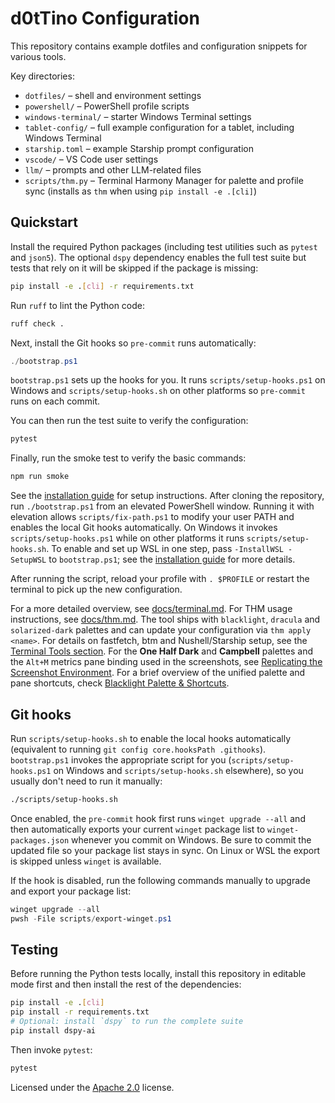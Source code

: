 # d0tTino Configuration

This repository contains example dotfiles and configuration snippets for various tools.

Key directories:

- `dotfiles/` – shell and environment settings
- `powershell/` – PowerShell profile scripts
- `windows-terminal/` – starter Windows Terminal settings
- `tablet-config/` – full example configuration for a tablet, including Windows Terminal
- `starship.toml` – example Starship prompt configuration
- `vscode/` – VS Code user settings
- `llm/` – prompts and other LLM-related files
- `scripts/thm.py` – Terminal Harmony Manager for palette and profile sync (installs as `thm` when using `pip install -e .[cli]`)

## Quickstart

Install the required Python packages (including test utilities such as
`pytest` and `json5`). The optional `dspy` dependency enables the full
test suite but tests that rely on it will be skipped if the package is
missing:

```bash
pip install -e .[cli] -r requirements.txt
```

Run `ruff` to lint the Python code:

```bash
ruff check .
```

Next, install the Git hooks so `pre-commit` runs automatically:

```powershell
./bootstrap.ps1
```

`bootstrap.ps1` sets up the hooks for you. It runs
`scripts/setup-hooks.ps1` on Windows and `scripts/setup-hooks.sh` on other
platforms so `pre-commit` runs on each commit.

You can then run the test suite to verify the configuration:

```bash
pytest
```

Finally, run the smoke test to verify the basic commands:

```bash
npm run smoke
```


See the [installation guide](docs/installation.md) for setup instructions.
After cloning the repository, run `./bootstrap.ps1` from an elevated
PowerShell window. Running it with elevation allows
`scripts/fix-path.ps1` to modify your user PATH and enables the local Git
hooks automatically. On Windows it invokes `scripts/setup-hooks.ps1` while on
other platforms it runs `scripts/setup-hooks.sh`.
To enable and set up WSL in one step, pass `-InstallWSL -SetupWSL` to
`bootstrap.ps1`; see the [installation guide](docs/installation.md#WSL) for
more details.

After running the script, reload your profile with `. $PROFILE` or restart the terminal to pick up the new configuration.

For a more detailed overview, see [docs/terminal.md](docs/terminal.md).
For THM usage instructions, see [docs/thm.md](docs/thm.md). The tool ships with
`blacklight`, `dracula` and `solarized-dark` palettes and can update your
configuration via `thm apply <name>`.
For details on fastfetch, btm and Nushell/Starship setup, see the [Terminal Tools section](docs/terminal.md#terminal-tools-fastfetch-btm--nushellstarship).
For the **One Half Dark** and **Campbell** palettes and the `Alt+M` metrics pane binding used in the screenshots, see [Replicating the Screenshot Environment](docs/terminal.md#replicating-the-screenshot-environment). For a brief overview of the unified palette and pane shortcuts, check [Blacklight Palette & Shortcuts](docs/terminal.md#blacklight-palette--shortcuts).


## Git hooks

Run `scripts/setup-hooks.sh` to enable the local hooks automatically
(equivalent to running `git config core.hooksPath .githooks`). `bootstrap.ps1`
invokes the appropriate script for you (`scripts/setup-hooks.ps1` on Windows and
`scripts/setup-hooks.sh` elsewhere), so you usually don't need to run it
manually:

```bash
./scripts/setup-hooks.sh
```

Once enabled, the `pre-commit` hook first runs `winget upgrade --all` and then
automatically exports your current `winget` package list to
`winget-packages.json` whenever you commit on Windows. Be sure to commit the
updated file so your package list stays in sync. On Linux or WSL the export is
skipped unless `winget` is available.

If the hook is disabled, run the following commands manually to upgrade and
export your package list:

```powershell
winget upgrade --all
pwsh -File scripts/export-winget.ps1
```


## Testing

Before running the Python tests locally, install this repository in editable
mode first and then install the rest of the dependencies:

```bash
pip install -e .[cli]
pip install -r requirements.txt
# Optional: install `dspy` to run the complete suite
pip install dspy-ai
```

Then invoke `pytest`:

```bash
pytest
```

Licensed under the [Apache 2.0](LICENSE) license.
